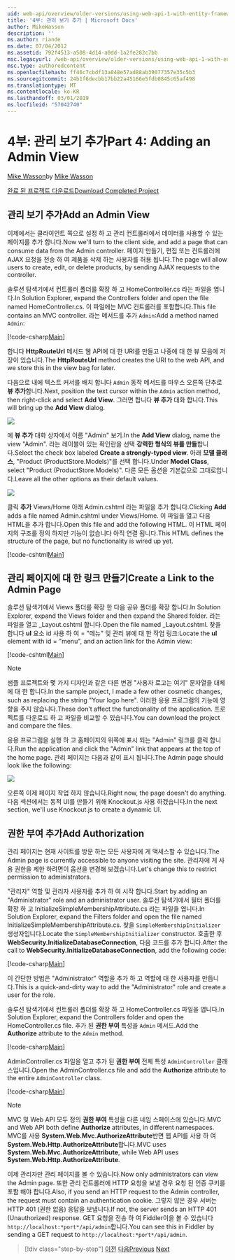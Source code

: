```yaml
---
uid: web-api/overview/older-versions/using-web-api-1-with-entity-framework-5/using-web-api-with-entity-framework-part-4
title: '4부: 관리 보기 추가 | Microsoft Docs'
author: MikeWasson
description: ''
ms.author: riande
ms.date: 07/04/2012
ms.assetid: 792f4513-a508-4d14-a0dd-1a2fe282c7bb
msc.legacyurl: /web-api/overview/older-versions/using-web-api-1-with-entity-framework-5/using-web-api-with-entity-framework-part-4
msc.type: authoredcontent
ms.openlocfilehash: ff46c7cbdf13a048e57ad88ab39077357e35c5b3
ms.sourcegitcommit: 24b1f6decbb17bb22a45166e5fdb0845c65af498
ms.translationtype: MT
ms.contentlocale: ko-KR
ms.lasthandoff: 03/01/2019
ms.locfileid: "57042740"
---
```

<a name="part-4-adding-an-admin-view"></a><span data-ttu-id="a4181-102">4부: 관리 보기 추가</span><span class="sxs-lookup"><span data-stu-id="a4181-102">Part 4: Adding an Admin View</span></span>
====================
<span data-ttu-id="a4181-103">[Mike Wasson](https://github.com/MikeWasson)</span><span class="sxs-lookup"><span data-stu-id="a4181-103">by [Mike Wasson](https://github.com/MikeWasson)</span></span>

[<span data-ttu-id="a4181-104">완료 된 프로젝트 다운로드</span><span class="sxs-lookup"><span data-stu-id="a4181-104">Download Completed Project</span></span>](http://code.msdn.microsoft.com/ASP-NET-Web-API-with-afa30545)

## <a name="add-an-admin-view"></a><span data-ttu-id="a4181-105">관리 보기 추가</span><span class="sxs-lookup"><span data-stu-id="a4181-105">Add an Admin View</span></span>

<span data-ttu-id="a4181-106">이제에서는 클라이언트 쪽으로 설정 하 고 관리 컨트롤러에서 데이터를 사용할 수 있는 페이지를 추가 합니다.</span><span class="sxs-lookup"><span data-stu-id="a4181-106">Now we'll turn to the client side, and add a page that can consume data from the Admin controller.</span></span> <span data-ttu-id="a4181-107">페이지 만들기, 편집 또는 컨트롤러에 AJAX 요청을 전송 하 여 제품을 삭제 하는 사용자를 허용 됩니다.</span><span class="sxs-lookup"><span data-stu-id="a4181-107">The page will allow users to create, edit, or delete products, by sending AJAX requests to the controller.</span></span>

<span data-ttu-id="a4181-108">솔루션 탐색기에서 컨트롤러 폴더를 확장 하 고 HomeController.cs 라는 파일을 엽니다.</span><span class="sxs-lookup"><span data-stu-id="a4181-108">In Solution Explorer, expand the Controllers folder and open the file named HomeController.cs.</span></span> <span data-ttu-id="a4181-109">이 파일에는 MVC 컨트롤러를 포함합니다.</span><span class="sxs-lookup"><span data-stu-id="a4181-109">This file contains an MVC controller.</span></span> <span data-ttu-id="a4181-110">라는 메서드를 추가 `Admin`:</span><span class="sxs-lookup"><span data-stu-id="a4181-110">Add a method named `Admin`:</span></span>

[!code-csharp[Main](using-web-api-with-entity-framework-part-4/samples/sample1.cs)]

<span data-ttu-id="a4181-111">합니다 **HttpRouteUrl** 메서드 웹 API에 대 한 URI를 만들고 나중에 대 한 뷰 모음에 저장이 있습니다.</span><span class="sxs-lookup"><span data-stu-id="a4181-111">The **HttpRouteUrl** method creates the URI to the web API, and we store this in the view bag for later.</span></span>

<span data-ttu-id="a4181-112">다음으로 내에 텍스트 커서를 배치 합니다 `Admin` 동작 메서드를 마우스 오른쪽 단추로 **뷰 추가**합니다.</span><span class="sxs-lookup"><span data-stu-id="a4181-112">Next, position the text cursor within the `Admin` action method, then right-click and select **Add View**.</span></span> <span data-ttu-id="a4181-113">그러면 합니다 **뷰 추가** 대화 합니다.</span><span class="sxs-lookup"><span data-stu-id="a4181-113">This will bring up the **Add View** dialog.</span></span>

![](using-web-api-with-entity-framework-part-4/_static/image1.png)

<span data-ttu-id="a4181-114">에 **뷰 추가** 대화 상자에서 이름 "Admin" 보기.</span><span class="sxs-lookup"><span data-stu-id="a4181-114">In the **Add View** dialog, name the view "Admin".</span></span> <span data-ttu-id="a4181-115">라는 레이블이 있는 확인란을 선택 **강력한 형식의 뷰를 만들**합니다.</span><span class="sxs-lookup"><span data-stu-id="a4181-115">Select the check box labeled **Create a strongly-typed view**.</span></span> <span data-ttu-id="a4181-116">아래 **모델 클래스**, "Product (ProductStore.Models)"를 선택 합니다.</span><span class="sxs-lookup"><span data-stu-id="a4181-116">Under **Model Class**, select "Product (ProductStore.Models)".</span></span> <span data-ttu-id="a4181-117">다른 모든 옵션을 기본값으로 그대로입니다.</span><span class="sxs-lookup"><span data-stu-id="a4181-117">Leave all the other options as their default values.</span></span>

![](using-web-api-with-entity-framework-part-4/_static/image2.png)

<span data-ttu-id="a4181-118">클릭 **추가** Views/Home 아래 Admin.cshtml 라는 파일을 추가 합니다.</span><span class="sxs-lookup"><span data-stu-id="a4181-118">Clicking **Add** adds a file named Admin.cshtml under Views/Home.</span></span> <span data-ttu-id="a4181-119">이 파일을 열고 다음 HTML을 추가 합니다.</span><span class="sxs-lookup"><span data-stu-id="a4181-119">Open this file and add the following HTML.</span></span> <span data-ttu-id="a4181-120">이 HTML 페이지의 구조를 정의 하지만 기능이 없습니다 아직 연결 됩니다.</span><span class="sxs-lookup"><span data-stu-id="a4181-120">This HTML defines the structure of the page, but no functionality is wired up yet.</span></span>

[!code-cshtml[Main](using-web-api-with-entity-framework-part-4/samples/sample2.cshtml)]

## <a name="create-a-link-to-the-admin-page"></a><span data-ttu-id="a4181-121">관리 페이지에 대 한 링크 만들기</span><span class="sxs-lookup"><span data-stu-id="a4181-121">Create a Link to the Admin Page</span></span>

<span data-ttu-id="a4181-122">솔루션 탐색기에서 Views 폴더를 확장 한 다음 공유 폴더를 확장 합니다.</span><span class="sxs-lookup"><span data-stu-id="a4181-122">In Solution Explorer, expand the Views folder and then expand the Shared folder.</span></span> <span data-ttu-id="a4181-123">라는 파일을 열고 \_Layout.cshtml 합니다.</span><span class="sxs-lookup"><span data-stu-id="a4181-123">Open the file named \_Layout.cshtml.</span></span> <span data-ttu-id="a4181-124">찾을 합니다 **ul** 요소 id 사용 하 여 = "메뉴" 및 관리 뷰에 대 한 작업 링크:</span><span class="sxs-lookup"><span data-stu-id="a4181-124">Locate the **ul** element with id = "menu", and an action link for the Admin view:</span></span>

[!code-cshtml[Main](using-web-api-with-entity-framework-part-4/samples/sample3.cshtml)]

> [!NOTE]
> <span data-ttu-id="a4181-125">샘플 프로젝트와 몇 가지 디자인과 같은 다른 변경 "사용자 로고는 여기" 문자열을 대체에 대 한 합니다.</span><span class="sxs-lookup"><span data-stu-id="a4181-125">In the sample project, I made a few other cosmetic changes, such as replacing the string "Your logo here".</span></span> <span data-ttu-id="a4181-126">이러한 응용 프로그램의 기능에 영향을 주지 않습니다.</span><span class="sxs-lookup"><span data-stu-id="a4181-126">These don't affect the functionality of the application.</span></span> <span data-ttu-id="a4181-127">프로젝트를 다운로드 하 고 파일을 비교할 수 있습니다.</span><span class="sxs-lookup"><span data-stu-id="a4181-127">You can download the project and compare the files.</span></span>


<span data-ttu-id="a4181-128">응용 프로그램을 실행 하 고 홈페이지의 위쪽에 표시 되는 "Admin" 링크를 클릭 합니다.</span><span class="sxs-lookup"><span data-stu-id="a4181-128">Run the application and click the "Admin" link that appears at the top of the home page.</span></span> <span data-ttu-id="a4181-129">관리 페이지는 다음과 같이 표시 됩니다.</span><span class="sxs-lookup"><span data-stu-id="a4181-129">The Admin page should look like the following:</span></span>

![](using-web-api-with-entity-framework-part-4/_static/image3.png)

<span data-ttu-id="a4181-130">오른쪽 이제 페이지 작업 하지 않습니다.</span><span class="sxs-lookup"><span data-stu-id="a4181-130">Right now, the page doesn't do anything.</span></span> <span data-ttu-id="a4181-131">다음 섹션에서는 동적 UI를 만들기 위해 Knockout.js 사용 하겠습니다.</span><span class="sxs-lookup"><span data-stu-id="a4181-131">In the next section, we'll use Knockout.js to create a dynamic UI.</span></span>

## <a name="add-authorization"></a><span data-ttu-id="a4181-132">권한 부여 추가</span><span class="sxs-lookup"><span data-stu-id="a4181-132">Add Authorization</span></span>

<span data-ttu-id="a4181-133">관리 페이지는 현재 사이트를 방문 하는 모든 사용자에 게 액세스할 수 있습니다.</span><span class="sxs-lookup"><span data-stu-id="a4181-133">The Admin page is currently accessible to anyone visiting the site.</span></span> <span data-ttu-id="a4181-134">관리자에 게 사용 권한을 제한 하려면이 옵션을 변경해 보겠습니다.</span><span class="sxs-lookup"><span data-stu-id="a4181-134">Let's change this to restrict permission to administrators.</span></span>

<span data-ttu-id="a4181-135">"관리자" 역할 및 관리자 사용자를 추가 하 여 시작 합니다.</span><span class="sxs-lookup"><span data-stu-id="a4181-135">Start by adding an "Administrator" role and an administrator user.</span></span> <span data-ttu-id="a4181-136">솔루션 탐색기에서 필터 폴더를 확장 하 고 InitializeSimpleMembershipAttribute.cs 라는 파일을 엽니다.</span><span class="sxs-lookup"><span data-stu-id="a4181-136">In Solution Explorer, expand the Filters folder and open the file named InitializeSimpleMembershipAttribute.cs.</span></span> <span data-ttu-id="a4181-137">찾을 `SimpleMembershipInitializer` 생성자입니다.</span><span class="sxs-lookup"><span data-stu-id="a4181-137">Locate the `SimpleMembershipInitializer` constructor.</span></span> <span data-ttu-id="a4181-138">호출한 후 **WebSecurity.InitializeDatabaseConnection**, 다음 코드를 추가 합니다.</span><span class="sxs-lookup"><span data-stu-id="a4181-138">After the call to **WebSecurity.InitializeDatabaseConnection**, add the following code:</span></span>

[!code-csharp[Main](using-web-api-with-entity-framework-part-4/samples/sample4.cs)]

<span data-ttu-id="a4181-139">이 간단한 방법은 "Administrator" 역할을 추가 하 고 역할에 대 한 사용자를 만듭니다.</span><span class="sxs-lookup"><span data-stu-id="a4181-139">This is a quick-and-dirty way to add the "Administrator" role and create a user for the role.</span></span>

<span data-ttu-id="a4181-140">솔루션 탐색기에서 컨트롤러 폴더를 확장 하 고 HomeController.cs 파일을 엽니다.</span><span class="sxs-lookup"><span data-stu-id="a4181-140">In Solution Explorer, expand the Controllers folder and open the HomeController.cs file.</span></span> <span data-ttu-id="a4181-141">추가 된 **권한 부여** 특성을 `Admin` 메서드.</span><span class="sxs-lookup"><span data-stu-id="a4181-141">Add the **Authorize** attribute to the `Admin` method.</span></span>

[!code-csharp[Main](using-web-api-with-entity-framework-part-4/samples/sample5.cs)]

<span data-ttu-id="a4181-142">AdminController.cs 파일을 열고 추가 된 **권한 부여** 전체 특성 `AdminController` 클래스입니다.</span><span class="sxs-lookup"><span data-stu-id="a4181-142">Open the AdminController.cs file and add the **Authorize** attribute to the entire `AdminController` class.</span></span>

[!code-csharp[Main](using-web-api-with-entity-framework-part-4/samples/sample6.cs)]

> [!NOTE]
> <span data-ttu-id="a4181-143">MVC 및 Web API 모두 정의 **권한 부여** 특성을 다른 네임 스페이스에 있습니다.</span><span class="sxs-lookup"><span data-stu-id="a4181-143">MVC and Web API both define **Authorize** attributes, in different namespaces.</span></span> <span data-ttu-id="a4181-144">MVC를 사용 **System.Web.Mvc.AuthorizeAttribute**반면 웹 API를 사용 하 여 **System.Web.Http.AuthorizeAttribute**합니다.</span><span class="sxs-lookup"><span data-stu-id="a4181-144">MVC uses **System.Web.Mvc.AuthorizeAttribute**, while Web API uses **System.Web.Http.AuthorizeAttribute**.</span></span>


<span data-ttu-id="a4181-145">이제 관리자만 관리 페이지를 볼 수 있습니다.</span><span class="sxs-lookup"><span data-stu-id="a4181-145">Now only administrators can view the Admin page.</span></span> <span data-ttu-id="a4181-146">또한 관리 컨트롤러에 HTTP 요청을 보낼 경우 요청 된 인증 쿠키를 포함 해야 합니다.</span><span class="sxs-lookup"><span data-stu-id="a4181-146">Also, if you send an HTTP request to the Admin controller, the request must contain an authentication cookie.</span></span> <span data-ttu-id="a4181-147">그렇지 않은 경우 서버는 HTTP 401 (권한 없음) 응답을 보냅니다.</span><span class="sxs-lookup"><span data-stu-id="a4181-147">If not, the server sends an HTTP 401 (Unauthorized) response.</span></span> <span data-ttu-id="a4181-148">GET 요청을 전송 하 여 Fiddler이을 볼 수 있습니다 `http://localhost:*port*/api/admin`합니다.</span><span class="sxs-lookup"><span data-stu-id="a4181-148">You can see this in Fiddler by sending a GET request to `http://localhost:*port*/api/admin`.</span></span>

> [!div class="step-by-step"]
> <span data-ttu-id="a4181-149">[이전](using-web-api-with-entity-framework-part-3.md)
> [다음](using-web-api-with-entity-framework-part-5.md)</span><span class="sxs-lookup"><span data-stu-id="a4181-149">[Previous](using-web-api-with-entity-framework-part-3.md)
[Next](using-web-api-with-entity-framework-part-5.md)</span></span>
